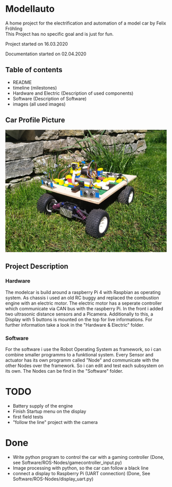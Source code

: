 # Modellauto
A home project for the electrification and automation of a model car by Felix Fröhling <br />
This Project has no specific goal and is just for fun.

Project started on 16.03.2020

Documentation started on 02.04.2020


## Table of contents
- README
- timeline (milestones)
- Hardware and Electric (Description of used components)
- Software (Description of Software)
- images (all used images)


## Car Profile Picture
<img src="/images/car_outdoor_08.05_2.jpg" width="600">

## Project Description
### Hardware
The modelcar is build around a raspberry Pi 4 with Raspbian as operating system.
As chassis i used an old RC buggy and replaced the combustion engine with an electric motor.
The electric motor has a seperate controller which communicate via CAN bus with the raspberry Pi.
In the front i added two ultrasonic distance sensors and a Picamera.
Additionally to this, a Display with 5 buttons is mounted on the top for live informations.
For further information take a look in the "Hardware & Electric" folder.
### Software
For the software i use the Robot Operating System as framework, so i can combine smaller programms to a funktional system.
Every Sensor and actuator has its own programm called "Node" and communicate with the other Nodes over the framework.
So i can edit and test each subsystem on its own. The Nodes can be find in the "Software" folder.

# TODO
- Battery supply of the engine
- Finish Startup menu on the display
- first field tests
- "follow the line" project with the camera

# Done
- Write python program to control the car with a gaming controller (Done, see Software/ROS-Nodes/gamecontroller_input.py)
- Image processing with python, so the car can follow a black line
- connect a display to Raspberry Pi (UART connection) (Done, See Software/ROS-Nodes/display_uart.py)
